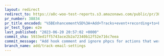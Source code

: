 ```yaml
---
layout: redirect
redirect_to: https://a8c-woo-test-reports.s3.amazonaws.com/public/pr/38834/e2e/index.html
pr_number: 38834
pr_title_encoded: "%5BEnhancement%5D%3A+Add+Tracks+event+recording+to+Emails+settings"
pr_test_type: e2e
last_published: "2023-06-20 20:57:02 +0000"
commit_sha: 5933ed1ff5743ace2b2a72340b12f52e716c7eea
commit_message: "Add hook comment and ignore phpcs for actions that were already calle…"
branch_name: add/track-email-settings
---
```

